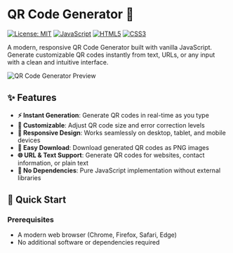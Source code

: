 # QR Code Generator 🚀

[![License: MIT](https://img.shields.io/badge/License-MIT-yellow.svg)](https://opensource.org/licenses/MIT) 
[![JavaScript](https://img.shields.io/badge/JavaScript-ES6+-F7DF1E.svg?logo=javascript)](https://developer.mozilla.org/en-US/docs/Web/JavaScript)
[![HTML5](https://img.shields.io/badge/HTML5-E34F26.svg?logo=html5)](https://developer.mozilla.org/en-US/docs/Web/HTML)
[![CSS3](https://img.shields.io/badge/CSS3-1572B6.svg?logo=css3)](https://developer.mozilla.org/en-US/docs/Web/CSS)

A modern, responsive QR Code Generator built with vanilla JavaScript. Generate customizable QR codes instantly from text, URLs, or any input with a clean and intuitive interface.

![QR Code Generator Preview](https://ghaithzoaiter.github.io/Generator-QR/)

## ✨ Features

- **⚡ Instant Generation**: Generate QR codes in real-time as you type
- **🎨 Customizable**: Adjust QR code size and error correction levels
- **📱 Responsive Design**: Works seamlessly on desktop, tablet, and mobile devices
- **💾 Easy Download**: Download generated QR codes as PNG images
- **🌐 URL & Text Support**: Generate QR codes for websites, contact information, or plain text
- **🔧 No Dependencies**: Pure JavaScript implementation without external libraries

## 🚀 Quick Start

### Prerequisites

- A modern web browser (Chrome, Firefox, Safari, Edge)
- No additional software or dependencies required
